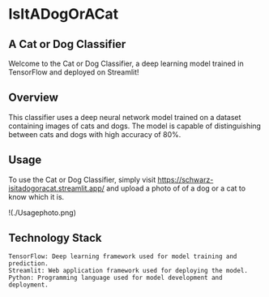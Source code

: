 # IsItADogOrACat
## A Cat or Dog Classifier

Welcome to the Cat or Dog Classifier, a deep learning model trained in TensorFlow and deployed on Streamlit!

## Overview

This classifier uses a deep neural network model trained on a dataset containing images of cats and dogs. The model is capable of distinguishing between cats and dogs with high accuracy of 80%.

## Usage
To use the Cat or Dog Classifier, simply visit https://schwarz-isitadogoracat.streamlit.app/ and upload a photo of of a dog or a cat to know which it is.

!(./Usagephoto.png)
## Technology Stack

    TensorFlow: Deep learning framework used for model training and prediction.
    Streamlit: Web application framework used for deploying the model.
    Python: Programming language used for model development and deployment.
